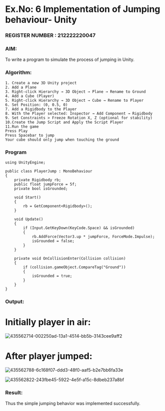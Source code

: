 # Ex.No: 6  Implementation of Jumping  behaviour- Unity                                                                          
### REGISTER NUMBER : 212222220047
### AIM: 
To write a program to simulate the process of jumping in Unity.
### Algorithm:
```
1. Create a new 3D Unity project
2. Add a Plane
3. Right-click Hierarchy → 3D Object → Plane → Rename to Ground
4. Add a Cube (Player)
5. Right-click Hierarchy → 3D Object → Cube → Rename to Player
6. Set Position: (0, 0.5, 0)
7. Add a Rigidbody to the Player
8. With the Player selected: Inspector → Add Component → Rigidbody
9. Set Constraints > Freeze Rotation X, Z (optional for stability)
10.Create the Jump Script and Apply the Script Player
11.Run the game
Press Play
Press Spacebar to jump
Your cube should only jump when touching the ground
```
### Program 
```
using UnityEngine;

public class PlayerJump : MonoBehaviour
{
    private Rigidbody rb;
    public float jumpForce = 5f;
    private bool isGrounded;

    void Start()
    {
        rb = GetComponent<Rigidbody>();
    }

    void Update()
    {
        if (Input.GetKeyDown(KeyCode.Space) && isGrounded)
        {
            rb.AddForce(Vector3.up * jumpForce, ForceMode.Impulse);
            isGrounded = false;
        }
    }

    private void OnCollisionEnter(Collision collision)
    {
        if (collision.gameObject.CompareTag("Ground"))
        {
            isGrounded = true;
        }
    }
}
```
### Output:
# Initially player in air:
![435562714-002250ad-13a1-4514-bb5b-3143cee9aff2](https://github.com/user-attachments/assets/d31c12cb-386f-4f7a-adcc-32d72c2235e0)

# After player jumped:
![435562788-6c168f07-ddd3-48f0-aaf5-b2e7bb6fa33e](https://github.com/user-attachments/assets/b107d75d-b48b-4d80-8fd8-33885eb218df)

![435562822-243fbe45-5922-4e5f-a15c-8dbeb237a8bf](https://github.com/user-attachments/assets/e4627983-d575-437f-b636-779d4a68bab6)


### Result:
Thus the simple jumping behavior was implemented successfully.
